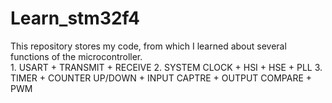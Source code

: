 # Learn_stm32f4
  
This repository stores my code, from which I learned about several functions of the microcontroller.  
    1. USART
      +  TRANSMIT
      +  RECEIVE
    2. SYSTEM CLOCK
      +  HSI
      +  HSE
      +  PLL
    3. TIMER
      +  COUNTER UP/DOWN
      +  INPUT CAPTRE
      +  OUTPUT COMPARE
      +  PWM
